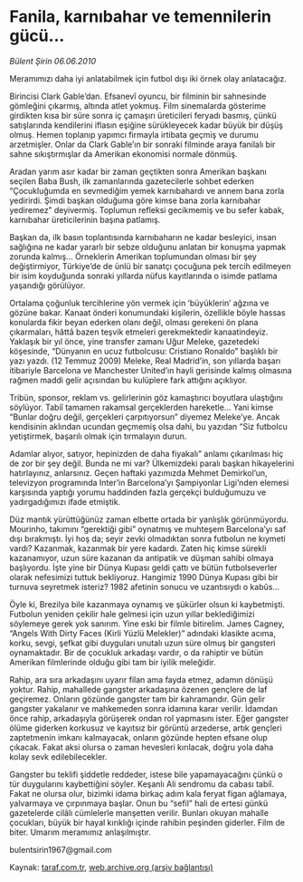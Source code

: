 # Fanila, karnıbahar ve temennilerin gücü...

*Bülent Şirin 06.06.2010*

<div class="yazi"><p>Meramımızı daha iyi anlatabilmek için futbol dışı iki örnek olay anlatacağız. </p>
<p>Birincisi Clark Gable’dan. Efsanevî oyuncu, bir filminin bir sahnesinde gömleğini çıkarmış, altında atlet yokmuş. Film sinemalarda gösterime girdikten kısa bir süre sonra iç çamaşırı üreticileri feryadı basmış, çünkü satışlarında kendilerini iflasın eşiğine sürükleyecek kadar büyük bir düşüş olmuş. Hemen toplanıp yapımcı firmayla irtibata geçmiş ve durumu arzetmişler. Onlar da Clark Gable’ın bir sonraki filminde araya fanilalı bir sahne sıkıştırmışlar da Amerikan ekonomisi normale dönmüş. </p>
<p>Aradan yarım asır kadar bir zaman geçtikten sonra Amerikan başkanı seçilen Baba Bush, ilk zamanlarında gazetecilerle sohbet ederken “Çocukluğumda en sevmediğim yemek karnıbahardı ve annem bana zorla yedirirdi. Şimdi başkan olduğuma göre kimse bana zorla karnıbahar yediremez” deyivermiş. Toplumun refleksi gecikmemiş ve bu sefer kabak, karnıbahar üreticilerinin başına patlamış. </p>
<p>Başkan da, ilk basın toplantısında karnıbaharın ne kadar besleyici, insan sağlığına ne kadar yararlı bir sebze olduğunu anlatan bir konuşma yapmak zorunda kalmış... Örneklerin Amerikan toplumundan olması bir şey değiştirmiyor, Türkiye’de de ünlü bir sanatçı çocuğuna pek tercih edilmeyen bir isim koyduğunda sonraki yıllarda nüfus kayıtlarında o isimde patlama yaşandığı görülüyor. </p>
<p>Ortalama çoğunluk tercihlerine yön vermek için ‘büyüklerin’ ağzına ve gözüne bakar. Kanaat önderi konumundaki kişilerin, özellikle böyle hassas konularda fikir beyan ederken olanı değil, olması gerekeni ön plana çıkarmaları, hâttâ bazen teşvik etmeleri gerekmektedir kanaatindeyiz. Yaklaşık bir yıl önce, yine transfer zamanı Uğur Meleke, gazetedeki köşesinde, “Dünyanın en ucuz futbolcusu: Cristiano Ronaldo” başlıklı bir yazı yazdı. (12 Temmuz 2009) Meleke, Real Madrid’in, son yıllarda başarı itibariyle Barcelona ve Manchester United’ın hayli gerisinde kalmış olmasına rağmen maddi gelir açısından bu kulüplere fark attığını açıklıyor. </p>
<p>Tribün, sponsor, reklam vs. gelirlerinin göz kamaştırıcı boyutlara ulaştığını söylüyor. Tabiî tamamen rakamsal gerçeklerden hareketle... Yani kimse “Bunlar doğru değil, gerçekleri çarpıtıyorsun” diyemez Meleke’ye. Ancak kendisinin aklından ucundan geçmemiş olsa dahi, bu yazıdan “Siz futbolcu yetiştirmek, başarılı olmak için tırmalayın durun. </p>
<p>Adamlar alıyor, satıyor, hepinizden de daha fiyakalı” anlamı çıkarılması hiç de zor bir şey değil. Bunda ne mi var? Ülkemizdeki paralı başkan hikayelerini hatırlayınız, anlarsınız. Geçen haftaki yazımızda Mehmet Demirkol’un, televizyon programında Inter’in Barcelona’yı Şampiyonlar Ligi’nden elemesi karşısında yaptığı yorumu haddinden fazla gerçekçi bulduğumuzu ve yadırgadığımızı ifade etmiştik. </p>
<p>Düz mantık yürüttüğünüz zaman elbette ortada bir yanlışlık görünmüyordu. Mourinho, takımını “gerektiği gibi” oynatmış ve muhteşem Barcelona’yı saf dışı bırakmıştı. İyi hoş da; seyir zevki olmadıktan sonra futbolun ne kıymeti vardı? Kazanmak, kazanmak bir yere kadardı. Zaten hiç kimse sürekli kazanamıyor, uzun süre kazanan da antipatik ve düşman sahibi olmaya başlıyordu. İşte yine bir Dünya Kupası geldi çattı ve bütün futbolseverler olarak nefesimizi tuttuk bekliyoruz. Hangimiz 1990 Dünya Kupası gibi bir turnuva seyretmek isteriz? 1982 afetinin sonucu ve uzantısıydı o kabûs... </p>
<p>Öyle ki, Brezilya bile kazanmaya oynamış ve şükürler olsun ki kaybetmişti. Futbolun yeniden çekilir hale gelmesi için uzun yıllar beklediğimizi söylemeye gerek yok sanırım. Yine eski bir filmle bitirelim. James Cagney, “Angels With Dirty Faces (Kirli Yüzlü Melekler)” adındaki klasikte acıma, korku, sevgi, şefkat gibi duyguları unutalı uzun süre olmuş bir gangsteri oynamaktadır. Bir de çocukluk arkadaşı vardır, o da rahiptir ve bütün Amerikan filmlerinde olduğu gibi tam bir iyilik meleğidir. </p>
<p>Rahip, ara sıra arkadaşını uyarır filan ama fayda etmez, adamın dönüşü yoktur. Rahip, mahallede gangster arkadaşına özenen gençlere de laf geçiremez. Onların gözünde gangster tam bir kahramandır. Gün gelir gangster yakalanır ve mahkemeden sonra idamına karar verilir. İdamdan önce rahip, arkadaşıyla görüşerek ondan rol yapmasını ister. Eğer gangster ölüme giderken korkusuz ve kayıtsız bir görüntü arzederse, artık gençleri zaptetmenin imkanı kalmayacak, onların gözünde hepten efsane olup çıkacak. Fakat aksi olursa o zaman hevesleri kırılacak, doğru yola daha kolay sevk edilebilecekler. </p>
<p>Gangster bu teklifi şiddetle reddeder, istese bile yapamayacağını çünkü o tür duygularını kaybettiğini söyler. Keşanlı Ali sendromu da cabası tabiî. Fakat ne olursa olur, bizimki idama birkaç adım kala feryat figan ağlamaya, yalvarmaya ve çırpınmaya başlar. Onun bu “sefil” hali de ertesi günkü gazetelerde cilâlı cümlelerle manşetten verilir. Bunları okuyan mahalle çocukları, büyük bir hayal kırıklığı içinde rahibin peşinden giderler. Film de biter. Umarım meramımız anlaşılmıştır. </p>
<p>bulentsirin1967@gmail.com</p></div>

Kaynak: [taraf.com.tr](http://www.taraf.com.tr:80/bulent-sirin/makale-fanila-karnibahar-ve-temennilerin-gucu.htm), [web.archive.org (arşiv bağlantısı)](http://web.archive.org/web/20100608142150/http://www.taraf.com.tr:80/bulent-sirin/makale-fanila-karnibahar-ve-temennilerin-gucu.htm)
